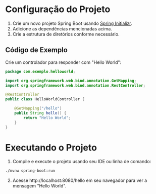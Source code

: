 # Configuração do Projeto

1. Crie um novo projeto Spring Boot usando [Spring Initializr](https://start.spring.io/).
2. Adicione as dependências mencionadas acima.
3. Crie a estrutura de diretórios conforme necessário.

## Código de Exemplo

Crie um controlador para responder com "Hello World":

```java
package com.exemplo.helloworld;

import org.springframework.web.bind.annotation.GetMapping;
import org.springframework.web.bind.annotation.RestController;

@RestController
public class HelloWorldController {

    @GetMapping("/hello")
    public String hello() {
        return "Hello World";
    }
}


```
# Executando o Projeto
1. Compile e execute o projeto usando seu IDE ou linha de comando:
```bash
./mvnw spring-boot:run
```
2. Acesse http://localhost:8080/hello em seu navegador para ver a mensagem "Hello World".

